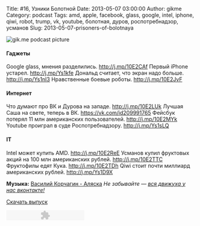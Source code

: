 Title: #16, Узники Болотной
Date: 2013-05-07 03:00:00
Author: gikme
Category: podcast
Tags: amd, apple, facebook, glass, google, intel, iphone, qiwi, robot, trump, vk, youtube, болотная, дуров, роспотребнадзор, усманов
Slug: 2013-05-07-prisoners-of-bolotnaya

![gik.me podcast picture](http://2.bp.blogspot.com/-r_3rbZQxsVA/UYkFHZMPdJI/AAAAAAAAK04/Gpqxi7Zex34/s1600/gikme-pic-s01e16.jpg)

#### Гаджеты

Google glass, мнения разделились. <http://j.mp/10E2CAf>
Первый iPhone устарел. <http://j.mp/Ys1kfe>
Дональд считает, что экран надо больше. <http://j.mp/Ys1nI3>
Нравственные боевые роботы. <http://j.mp/10E2JvF>

#### Интернет

Что думают про ВК и Дурова на западе. <http://j.mp/10E2LUk>
Лучшая Саша на свете, теперь в ВК. <https://vk.com/id209991765>
Фейсбук потерял 11 млн американских пользователей.
    <http://j.mp/10E2MYk>
Youtube проиграл в суде Роспотребнадзору. <http://j.mp/Ys1sLQ>

#### IT

Intel может купить AMD. <http://j.mp/10E2ReE>
Усманов купил фруктовых акций на 100 млн американских рублей.
    <http://j.mp/10E2TTC>
Фруктофилы едят Кука. <http://j.mp/10E2TDh>
Qiwi стоит почти миллиард американских рублей. <http://j.mp/Ys1D9X>

**Музыка:** [Василий Корчагин - Аляска](http://vk.com/bacc3)
*Не забывайте — [вся движуха у нас вконтакте!](http://vk.com/gikme)*

[Скачать
выпуск](http://static.qnub.ru/gik.me/mp3/s01/00016-prisoners-of-bolotnaya.mp3)

<embed type="application/x-shockwave-flash" src="http://assets.tumblr.com/swf/audio_player.swf?audio_file=http%3A%2F%2Fstatic.qnub.ru%2Fgik.me%2Fmp3%2Fs01%2F00016-prisoners-of-bolotnaya.mp3&amp;color=FFFFFF" height="27" width="207" quality="best" wmode="opaque">
</embed>

